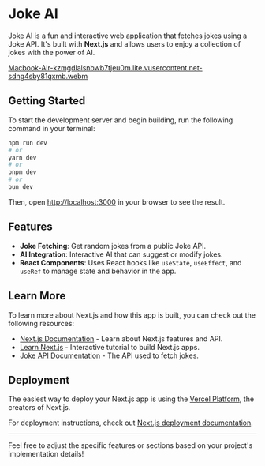 # Joke AI

Joke AI is a fun and interactive web application that fetches jokes using a Joke API. It's built with **Next.js** and allows users to enjoy a collection of jokes with the power of AI.

[Macbook-Air-kzmgdlalsnbwb7tjeu0m.lite.vusercontent.net-sdng4sby81qxmb.webm](https://github.com/user-attachments/assets/67876656-d3c2-4ab5-937f-54490edeb731)


## Getting Started

To start the development server and begin building, run the following command in your terminal:

```bash
npm run dev
# or
yarn dev
# or
pnpm dev
# or
bun dev
```

Then, open [http://localhost:3000](http://localhost:3000) in your browser to see the result.

## Features

- **Joke Fetching**: Get random jokes from a public Joke API.
- **AI Integration**: Interactive AI that can suggest or modify jokes.
- **React Components**: Uses React hooks like `useState`, `useEffect`, and `useRef` to manage state and behavior in the app.

## Learn More

To learn more about Next.js and how this app is built, you can check out the following resources:

- [Next.js Documentation](https://nextjs.org/docs) - Learn about Next.js features and API.
- [Learn Next.js](https://nextjs.org/learn) - Interactive tutorial to build Next.js apps.
- [Joke API Documentation](https://jokeapi.dev/) - The API used to fetch jokes.

## Deployment

The easiest way to deploy your Next.js app is using the [Vercel Platform](https://vercel.com/new?utm_medium=default-template&filter=next.js&utm_source=create-next-app&utm_campaign=create-next-app-readme), the creators of Next.js.

For deployment instructions, check out [Next.js deployment documentation](https://nextjs.org/docs/app/building-your-application/deploying).

---

Feel free to adjust the specific features or sections based on your project's implementation details!
